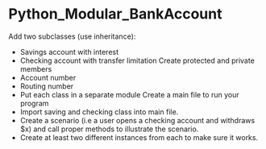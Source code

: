# Python_Modular_BankAccount
Add two subclasses (use inheritance):
 - Savings account with interest 
 - Checking account with transfer limitation
Create protected and private members
 - Account number
 - Routing number
 - Put each class in a separate module
Create a main file to run your program
 - Import saving and checking class into main file.
 - Create a scenario (i.e a user opens a checking account and withdraws $x) and call proper methods to illustrate the scenario.
 - Create at least two different instances from each to make sure it works.
